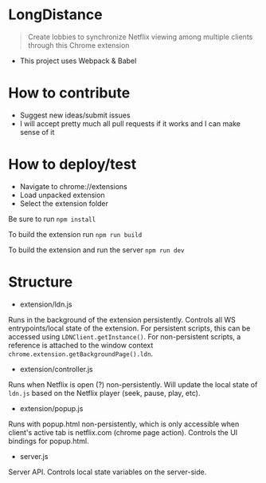 # LongDistance

> Create lobbies to synchronize Netflix viewing among multiple clients through this Chrome extension

- This project uses Webpack & Babel

# How to contribute

- Suggest new ideas/submit issues
- I will accept pretty much all pull requests if it works and I can make sense of it

# How to deploy/test

- Navigate to chrome://extensions
- Load unpacked extension
- Select the extension folder

Be sure to run `npm install`

To build the extension run `npm run build`

To build the extension and run the server `npm run dev`

# Structure

- extension/ldn.js

Runs in the background of the extension persistently. Controls all WS entrypoints/local state of the extension. For persistent scripts, this can be accessed using `LDNClient.getInstance()`. For non-persistent scripts, a reference is attached to the window context `chrome.extension.getBackgroundPage().ldn`.

- extension/controller.js

Runs when Netflix is open (?) non-persistently. Will update the local state of `ldn.js` based on the Netflix player (seek, pause, play, etc).

- extension/popup.js

Runs with popup.html non-persistently, which is only accessible when client's active tab is netflix.com (chrome page action). Controls the UI bindings for popup.html.

- server.js

Server API. Controls local state variables on the server-side.
